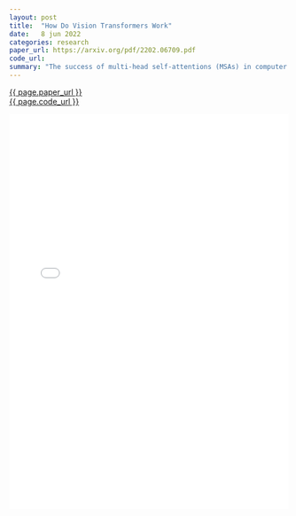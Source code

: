 ```yaml
---
layout: post
title:  "How Do Vision Transformers Work"
date:   8 jun 2022
categories: research
paper_url: https://arxiv.org/pdf/2202.06709.pdf
code_url: 
summary: "The success of multi-head self-attentions (MSAs) in computer vision is well-recognized, yet their operational mechanics remain largely unexplored. This study elucidates the workings of MSAs and Vision Transformers (ViTs), revealing that MSAs enhance both accuracy and generalization by smoothing loss landscapes, attributed more to data specificity than to managing long-range dependencies. Conversely, ViTs grapple with non-convex losses, mitigated by large datasets and specific smoothing techniques. The research further contrasts MSAs and convolutional layers (Convs), noting MSAs act as low-pass filters while Convs serve as high-pass filters, making them complementary. It is also found that multi-stage neural networks function akin to a series of small models, with MSAs crucial for predictions at stage ends. Introducing AlterNet, the study showcases a model where Conv blocks are substituted with MSA blocks at stage ends, achieving superior performance over CNNs across both large and small data scenarios."
---
```


<style>
.responsive-pdf-container {
    overflow: hidden;
    padding-top: 141.42%; /* 16:9 Aspect Ratio, adjust as needed */
    position: relative;
}

.responsive-pdf-container iframe {
    border: none;
    height: 100%;
    left: 0;
    position: absolute;
    top: 0;
    width: 100%;
}
</style>

<a href="{{ page.paper_url }}">{{ page.paper_url }}</a><br>
<a href="{{ page.code_url }}">{{ page.code_url }}</a>

<div class="responsive-pdf-container">
    <iframe src="{{ page.paper_url }}" style="border: none;"></iframe>
</div>